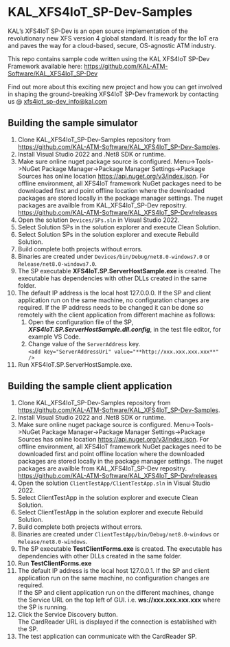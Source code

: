 # KAL_XFS4IoT_SP-Dev-Samples
KAL’s XFS4IoT SP-Dev is an open source implementation of the revolutionary new XFS version 4 global standard. It is ready for the IoT era and paves the way for a cloud-based, secure, OS-agnostic ATM industry.

This repo contains sample code written using the KAL XFS4IoT SP-Dev Framework available here: https://github.com/KAL-ATM-Software/KAL_XFS4IoT_SP-Dev

Find out more about this exciting new project and how you can get involved in shaping the ground-breaking XFS4IoT SP-Dev framework by contacting us @ xfs4iot_sp-dev_info@kal.com

## Building the sample simulator

1. Clone KAL_XFS4IoT_SP-Dev-Samples repository from https://github.com/KAL-ATM-Software/KAL_XFS4IoT_SP-Dev-Samples.
2. Install Visual Studio 2022 and .Net8 SDK or runtime.
3. Make sure online nuget package source is configured. Menu->Tools->NuGet Package Manager->Package Manager Settings->Package Sources has online location https://api.nuget.org/v3/index.json. For offline environment, all XFS4IoT framework NuGet packages need to be downloaded first and point offline location where the downloaded packages are stored locally in the package manager settings. The nuget packages are availble from KAL_XFS4IoT_SP-Dev repositry. https://github.com/KAL-ATM-Software/KAL_XFS4IoT_SP-Dev/releases
4. Open the solution `Devices/SPs.sln` in Visual Studio 2022.
5. Select Solution SPs in the solution explorer and execute Clean Solution.
6. Select Solution SPs in the solution explorer and execute Rebuild Solution.
7. Build complete both projects without errors.
8. Binaries are created under `Devices/bin/Debug/net8.0-windows7.0` or `Release/net8.0-windows7.0`.
9. The SP executable **XFS4IoT.SP.ServerHostSample.exe** is created. The executable has dependencies with other DLLs created in the same folder.
10. The default IP address is the local host 127.0.0.0. If the SP and client application run on the same machine, no configuration changes are required. If the IP address needs to be changed it can be done so remotely with the client application from different machine as follows: 
    1. Open the configuration file of the SP, ***XFS4IoT.SP.ServerHostSample.dll.config***, in the test file editor, for example VS Code.
    2. Change value of the `ServerAddress` key.  
        `<add key="ServerAddressUri" value="**http://xxx.xxx.xxx.xxx**" />`
11. Run XFS4IoT.SP.ServerHostSample.exe.

## Building the sample client application

1. Clone KAL_XFS4IoT_SP-Dev-Samples repository from https://github.com/KAL-ATM-Software/KAL_XFS4IoT_SP-Dev-Samples.
2. Install Visual Studio 2022 and .Net8 SDK or runtime.
3. Make sure online nuget package source is configured. Menu->Tools->NuGet Package Manager->Package Manager Settings->Package Sources has online location https://api.nuget.org/v3/index.json. For offline environment, all XFS4IoT framework NuGet packages need to be downloaded first and point offline location where the downloaded packages are stored locally in the package manager settings. The nuget packages are availble from KAL_XFS4IoT_SP-Dev repositry. https://github.com/KAL-ATM-Software/KAL_XFS4IoT_SP-Dev/releases
4. Open the solution `ClientTestApp/ClientTestApp.sln` in Visual Studio 2022.
5. Select ClientTestApp in the solution explorer and execute Clean Solution.
6. Select ClientTestApp in the solution explorer and execute Rebuild Solution.
7. Build complete both projects without errors.
8. Binaries are created under `ClientTestApp/bin/Debug/net8.0-windows` or `Release/net8.0-windows`.
9. The SP executable **TestClientForms.exe** is created. The executable has dependencies with other DLLs created in the same folder.
10. Run **TestClientForms.exe**
11. The default IP address is the local host 127.0.0.1. If the SP and client application run on the same machine, no configuration changes are required.  
If the SP and client application run on the different machines, change the Service URL on the top left of GUI. i.e. **ws://xxx.xxx.xxx.xxx** where the SP is running.
12. Click the Service Discovery button.  
The CardReader URL is displayed if the connection is established with the SP.
13. The test application can communicate with the CardReader SP.

